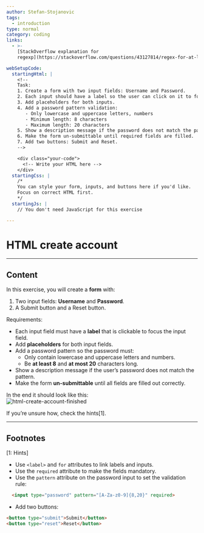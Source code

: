 ```yaml
---
author: Stefan-Stojanovic
tags:
  - introduction
type: normal
category: coding
links:
  - >-
    [StackOverflow explanation for
    regexp](https://stackoverflow.com/questions/43127814/regex-for-at-least-1-number-1-lower-case-and-1-upper-case-letter){website}

webSetupCode:
  startingHtml: |
    <!-- 
    Task:
    1. Create a form with two input fields: Username and Password.
    2. Each input should have a label so the user can click on it to focus the field.
    3. Add placeholders for both inputs.
    4. Add a password pattern validation:
       - Only lowercase and uppercase letters, numbers
       - Minimum length: 8 characters
       - Maximum length: 20 characters
    5. Show a description message if the password does not match the pattern.
    6. Make the form un-submittable until required fields are filled.
    7. Add two buttons: Submit and Reset.
    -->

    <div class="your-code">
      <!-- Write your HTML here -->
    </div>
  startingCss: |
    /* 
    You can style your form, inputs, and buttons here if you'd like.
    Focus on correct HTML first.
    */
  startingJs: |
    // You don't need JavaScript for this exercise

---
```


# HTML create account

---

## Content

In this exercise, you will create a **form** with:  
1. Two input fields: **Username** and **Password**.  
2. A Submit button and a Reset button.  

Requirements:  
- Each input field must have a **label** that is clickable to focus the input field.  
- Add **placeholders** for both input fields.  
- Add a password pattern so the password must:  
  - Only contain lowercase and uppercase letters and numbers.  
  - Be **at least 8** and **at most 20** characters long.  
- Show a description message if the user’s password does not match the pattern.  
- Make the form **un-submittable** until all fields are filled out correctly.  

In the end it should look like this:  
![html-create-account-finished](https://img.enkipro.com/f7427eeaeed434d92817cf1465a8dc7a.png)

If you’re unsure how, check the hints[1].

---

## Footnotes

[1: Hints]
- Use `<label>` and `for` attributes to link labels and inputs.  
- Use the `required` attribute to make the fields mandatory.  
- Use the `pattern` attribute on the password input to set the validation rule:  
```html
  <input type="password" pattern="[A-Za-z0-9]{8,20}" required>
```
- Add two buttons:
```html
<button type="submit">Submit</button>
<button type="reset">Reset</button>
```